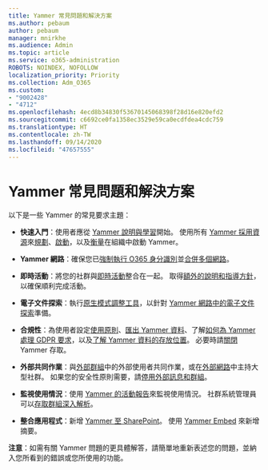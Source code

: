 ```yaml
---
title: Yammer 常見問題和解決方案
ms.author: pebaum
author: pebaum
manager: mnirkhe
ms.audience: Admin
ms.topic: article
ms.service: o365-administration
ROBOTS: NOINDEX, NOFOLLOW
localization_priority: Priority
ms.collection: Adm_O365
ms.custom:
- "9002428"
- "4712"
ms.openlocfilehash: 4ecd8b34830f53670145068398f28d16e820efd2
ms.sourcegitcommit: c6692ce0fa1358ec3529e59ca0ecdfdea4cdc759
ms.translationtype: HT
ms.contentlocale: zh-TW
ms.lasthandoff: 09/14/2020
ms.locfileid: "47657555"
---
```

# <a name="yammer-common-issues-and-resolutions"></a>Yammer 常見問題和解決方案

以下是一些 Yammer 的常見要求主題：

- **快速入門**：使用者應從 [Yammer 說明與學習](https://support.office.com/yammer)開始。 使用所有 [Yammer 採用資源](https://aka.ms/yamresources)來[規劃](https://aka.ms/YamSuccessGuide)、[啟動](https://aka.ms/YamLaunchPlaybook)，以及[衡量](https://aka.ms/YamMeasureSuccesGuide)在組織中啟動 Yammer。 

- **Yammer 網路**：確保您已[強制執行 O365 身分識別](https://docs.microsoft.com/yammer/configure-your-yammer-network/enforce-office-365-identity)並[合併多個網路](https://docs.microsoft.com/yammer/configure-your-yammer-network/consolidate-multiple-yammer-networks)。 

- **即時活動**：將您的社群與[即時活動](https://docs.microsoft.com/yammer/manage-yammer-groups/yammer-live-events)整合在一起。 取得[額外的說明和指導方針](https://resources.techcommunity.microsoft.com/live-events/assistance/)，以確保順利完成活動。 

- **電子文件探索**：執行[原生模式調整工具](https://docs.microsoft.com/yammer/configure-your-yammer-network/overview-native-mode)，以針對 [Yammer 網路中的電子文件探索](https://docs.microsoft.com/yammer/manage-security-and-compliance/overview-of-ediscovery)準備。 

- **合規性**：為使用者設定[使用原則](https://docs.microsoft.com/yammer/manage-security-and-compliance/set-up-a-usage-policy)、[匯出 Yammer 資料](https://docs.microsoft.com/yammer/manage-security-and-compliance/export-yammer-enterprise-data)、了解[如何為 Yammer 處理 GDPR 要求](https://docs.microsoft.com/yammer/manage-security-and-compliance/gdpr-requests-in-yammer-enterprise)，以及[了解 Yammer 資料的存放位置](https://docs.microsoft.com/yammer/manage-security-and-compliance/data-residency)。 必要時請[關閉](https://docs.microsoft.com/yammer/manage-yammer-users/turn-off-user-access) Yammer 存取。

- **外部共同作業**：與[外部群組](https://docs.microsoft.com/yammer/work-with-external-users/create-and-manage-external-groups)中的外部使用者共同作業，或在[外部網路](https://docs.microsoft.com/yammer/work-with-external-users/create-and-manage-an-external-network)中主持大型社群。 如果您的安全性原則需要，請[停用外部訊息和群組](https://docs.microsoft.com/yammer/work-with-external-users/disable-external-messaging)。

- **監視使用情況**：使用 [Yammer 的活動報告](https://docs.microsoft.com/microsoft-365/admin/activity-reports/yammer-activity-report)來監視使用情況。 社群系統管理員可以[存取群組深入解析](https://support.office.com/article/view-group-insights-in-yammer-73f9fa6d-d442-4f25-9194-d5317c9328ab)。

- **整合應用程式**：新增 [Yammer 至 SharePoint](https://docs.microsoft.com/yammer/integrate-yammer-with-other-apps/embed-a-feed-into-a-sharepoint-site)。 使用 [Yammer Embed](https://developer.yammer.com/docs/embed) 來新增摘要。 

**注意**：如需有關 Yammer 問題的更具體解答，請簡單地重新表述您的問題，並納入您所看到的錯誤或您所使用的功能。
